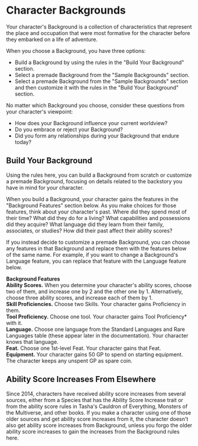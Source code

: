 # Character Backgrounds

Your character's Background is a collection of characteristics that represent the place and occupation that were most formative for the  character before they embarked on a life of  adventure.

When you choose a Background, you have three options:

- Build a Background by using the rules in the  "Build Your Background" section.  
- Select a premade Background from the "Sample Backgrounds" section.
- Select a premade Background from the "Sample Backgrounds" section and then customize it with the rules in the "Build Your Background" section.


No matter which Background you choose, consider these questions from your character's viewpoint:

- How does your Background influence your current worldview?
- Do you embrace or reject your Background?
- Did you form any relationships during your Background that endure today?

## Build Your Background

Using the rules here, you can build a Background from scratch or customize a premade Background, focusing on details  related to the backstory you have in mind for  your character.

When you build a Background, your character gains the features in the "Background Features" section below.
As you make choices for those features, think about your character's past.
Where did they spend most of their time?
What  did they do for a living?
What capabilities and  possessions did they acquire?
What language  did they learn from their family, associates, or  studies?
How did their past affect their ability  scores?

If you instead decide to customize a premade Background, you can choose any features in that Background and replace them with the features below of the same name.
For example, if you want to change a Background's Language feature, you can replace that feature with the Language feature below.

**Background Features**  
**Ability Scores.** When you determine your  character's ability scores, choose two of them, and increase one by 2 and the other one by 1.
Alternatively, choose three ability scores, and increase each of them by 1.  
**Skill Proficiencies.** Choose two Skills.
Your character gains Proficiency in them.  
**Tool Proficiency.** Choose one tool.
Your character gains Tool Proficiency* with it.  
**Language.** Choose one language from the Standard Languages and Rare Languages table (these appear later in the documentation).
Your character knows that language.  
**Feat.** Choose one 1st-level Feat.
Your character gains that Feat.  
**Equipment.** Your character gains 50 GP to spend on starting equipment.
The character keeps any unspent GP as spare coin.

## Ability Score Increases From Elsewhere

Since 2014, characters have received ability score increases from several sources, either from a Species that has the Ability Score Increase trait or from the ability score rules in Tasha's Cauldron of Everything, Monsters of the Multiverse, and other books.
If you make a character using one of those older sources and get ability score increases from it, the character doesn't also get ability score increases from Background, unless you forgo the older ability score increases to gain the increases from the Background rules here.
